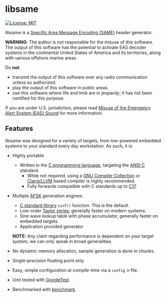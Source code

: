 # libsame

[![License: MIT](https://img.shields.io/badge/License-MIT-yellow.svg)](https://opensource.org/licenses/MIT)

libsame is a [Specific Area Message Encoding (SAME)](https://en.wikipedia.org/wiki/Specific_Area_Message_Encoding) header generator.

**WARNING**: The author is not responsible for the misuse of this software. The
output of this software has the potential to activate EAS decoder systems in the
continental United States of America and its territories, along with various
offshore marine areas.

Do **not**:

- transmit the output of this software over any radio communication unless
  so authorized.
- play the output of this software in public areas.
- use this software where life and limb are in jeopardy; it has not been
  certified for this purpose.

If you are under U.S. jurisdiction, please read 
[Misuse of the Emergency Alert System (EAS) Sound](https://www.fcc.gov/enforcement/areas/misuse-eas-sound) for more information.

## Features

libsame was designed for a variety of targets, from low-powered embedded systems
to your standard every day workstation. As such, it is:

* Highly portable
  - Written in the [C programming language](https://en.wikipedia.org/wiki/C_(programming_language)),
    targeting the [ANSI C](https://en.wikipedia.org/wiki/ANSI_C) standard.
    - While not required, using a [GNU Compiler Collection](https://gcc.gnu.org/)
      or [Clang/LLVM](https://clang.llvm.org/) based compiler is highly
      recommended.
    - Fully forwards compatible with C standards up to [C17](https://en.wikipedia.org/wiki/C17_(C_standard_revision)).

* Multiple [AFSK](https://en.wikipedia.org/wiki/Frequency-shift_keying#Audio_frequency-shift_keying) generation engines:
    - [C standard library](https://en.wikipedia.org/wiki/C_standard_library) `sinf()` function. This is the default.
    - Low-order [Taylor series](https://en.wikipedia.org/wiki/Taylor_series); generally faster on modern systems.
    - Sine wave lookup table with phase accumulator, generally faster on embedded targets.
    - Application provided generator

  **NOTE:** Any claim regarding performance is dependent on your target system;
            we can only speak in broad generalities.


* No dynamic memory allocation, sample generation is done in chunks.
* Single-precision floating point only
* Easy, simple configuration at compile-time via a `config.h` file.
* Unit tested with [GoogleTest](https://github.com/google/googletest).
* Benchmarked with [benchmark](https://github.com/google/benchmark).
